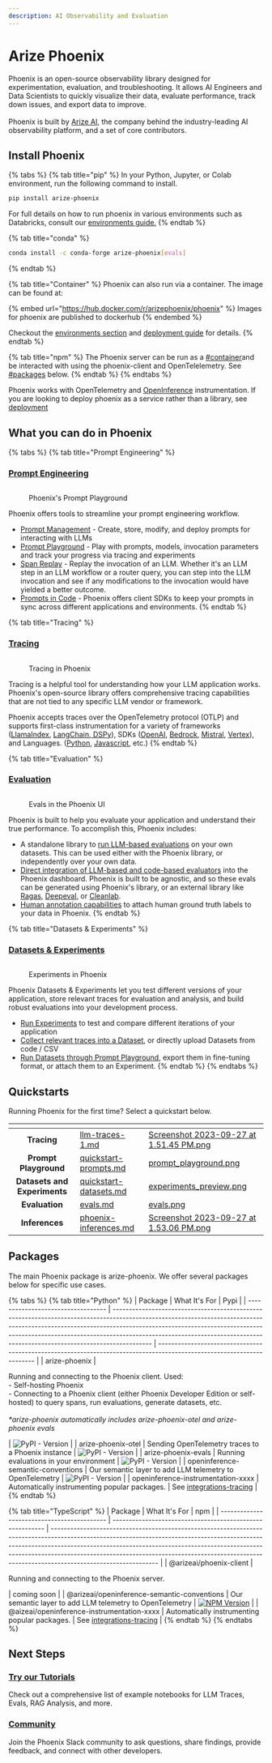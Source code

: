 ```yaml
---
description: AI Observability and Evaluation
---
```


# Arize Phoenix

Phoenix is an open-source observability library designed for experimentation, evaluation, and troubleshooting. It allows AI Engineers and Data Scientists to quickly visualize their data, evaluate performance, track down issues, and export data to improve.\
\
Phoenix is built by [Arize AI](https://www.arize.com), the company behind the industry-leading AI observability platform, and a set of core contributors.

## Install Phoenix

{% tabs %}
{% tab title="pip" %}
In your Python, Jupyter, or Colab environment, run the following command to install.

```sh
pip install arize-phoenix
```

For full details on how to run phoenix in various environments such as Databricks, consult our [environments guide.](environments.md)
{% endtab %}

{% tab title="conda" %}
```sh
conda install -c conda-forge arize-phoenix[evals]
```
{% endtab %}

{% tab title="Container" %}
Phoenix can also run via a container. The image can be found at:

{% embed url="https://hub.docker.com/r/arizephoenix/phoenix" %}
Images for phoenix are published to dockerhub
{% endembed %}

Checkout the [environments section](environments.md) and [deployment guide](deployment/deploying-phoenix.md) for details.
{% endtab %}

{% tab title="npm" %}
The Phoenix server can be run as a [#container](./#container "mention")and be interacted with using the phoenix-client  and OpenTelelemetry. See [#packages](./#packages "mention") below.
{% endtab %}
{% endtabs %}

Phoenix works with OpenTelemetry and [OpenInference](https://github.com/Arize-ai/openinference) instrumentation. If you are looking to deploy phoenix as a service rather than a library, see [deployment](deployment/ "mention")

## What you can do in Phoenix

{% tabs %}
{% tab title="Prompt Engineering" %}
### [Prompt Engineering](prompt-engineering/overview-prompts.md)

<figure><img src="https://storage.googleapis.com/arize-phoenix-assets/assets/gifs/playground_3.gif" alt=""><figcaption><p>Phoenix's Prompt Playground</p></figcaption></figure>

Phoenix offers tools to streamline your prompt engineering workflow.

* [Prompt Management](prompt-engineering/overview-prompts/prompt-management.md) - Create, store, modify, and deploy prompts for interacting with LLMs
* [Prompt Playground](prompt-engineering/overview-prompts/prompt-playground.md) - Play with prompts, models, invocation parameters and track your progress via tracing and experiments
* [Span Replay](./#span-replay) - Replay the invocation of an LLM. Whether it's an LLM step in an LLM workflow or a router query, you can step into the LLM invocation and see if any modifications to the invocation would have yielded a better outcome.
* [Prompts in Code](prompt-engineering/overview-prompts/prompts-in-code.md) - Phoenix offers client SDKs to keep your prompts in sync across different applications and environments.
{% endtab %}

{% tab title="Tracing" %}
### [Tracing](tracing/llm-traces/)

<figure><img src="https://storage.googleapis.com/arize-phoenix-assets/assets/gifs/tracing.gif" alt=""><figcaption><p>Tracing in Phoenix</p></figcaption></figure>

Tracing is a helpful tool for understanding how your LLM application works. Phoenix's open-source library offers comprehensive tracing capabilities that are not tied to any specific LLM vendor or framework.&#x20;

Phoenix accepts traces over the OpenTelemetry protocol (OTLP) and supports first-class instrumentation for a variety of frameworks ([LlamaIndex](tracing/integrations-tracing/llamaindex.md), [LangChain](tracing/integrations-tracing/langchain.md),[ DSPy](tracing/integrations-tracing/dspy.md)), SDKs ([OpenAI](tracing/integrations-tracing/openai.md), [Bedrock](tracing/integrations-tracing/bedrock.md), [Mistral](tracing/integrations-tracing/mistralai.md), [Vertex](tracing/integrations-tracing/vertexai.md)), and Languages. ([Python](tracing/how-to-tracing/setup-tracing-python.md), [Javascript](tracing/how-to-tracing/javascript.md), etc.)
{% endtab %}

{% tab title="Evaluation" %}
### [Evaluation](evaluation/llm-evals.md)

<figure><img src="https://storage.googleapis.com/arize-phoenix-assets/assets/gifs/evals-docs.gif" alt=""><figcaption><p>Evals in the Phoenix UI</p></figcaption></figure>

Phoenix is built to help you evaluate your application and understand their true performance. To accomplish this, Phoenix includes:

* A standalone library to [run LLM-based evaluations](evaluation/how-to-evals/running-pre-tested-evals/) on your own datasets. This can be used either with the Phoenix library, or independently over your own data.
* [Direct integration of LLM-based and code-based evaluators](evaluation/how-to-evals/evaluating-phoenix-traces.md) into the Phoenix dashboard. Phoenix is built to be agnostic, and so these evals can be generated using Phoenix's library, or an external library like [Ragas](https://docs.ragas.io/), [Deepeval](https://github.com/confident-ai/deepeval), or [Cleanlab](https://cleanlab.ai/).
* [Human annotation capabilities](tracing/llm-traces/how-to-annotate-traces.md) to attach human ground truth labels to your data in Phoenix.
{% endtab %}

{% tab title="Datasets & Experiments" %}
### [Datasets & Experiments](datasets-and-experiments/overview-datasets.md)

<figure><img src="https://storage.googleapis.com/arize-phoenix-assets/assets/gifs/experiments.gif" alt=""><figcaption><p>Experiments in Phoenix</p></figcaption></figure>

Phoenix Datasets & Experiments let you test different versions of your application, store relevant traces for evaluation and analysis, and build robust evaluations into your development process.

* [Run Experiments](datasets-and-experiments/how-to-experiments/run-experiments.md) to test and compare different iterations of your application
* [Collect relevant traces into a Dataset](datasets-and-experiments/how-to-datasets/), or directly upload Datasets from code / CSV
* [Run Datasets through Prompt Playground](prompt-engineering/overview-prompts/prompt-playground.md), export them in fine-tuning format, or attach them to an Experiment.
{% endtab %}
{% endtabs %}



## Quickstarts

Running Phoenix for the first time? Select a quickstart below.

<table data-card-size="large" data-view="cards"><thead><tr><th align="center"></th><th data-hidden data-card-target data-type="content-ref"></th><th data-hidden data-card-cover data-type="files"></th></tr></thead><tbody><tr><td align="center"><strong>Tracing</strong></td><td><a href="tracing/llm-traces-1.md">llm-traces-1.md</a></td><td><a href=".gitbook/assets/Screenshot 2023-09-27 at 1.51.45 PM.png">Screenshot 2023-09-27 at 1.51.45 PM.png</a></td></tr><tr><td align="center"><strong>Prompt Playground</strong></td><td><a href="prompt-engineering/quickstart-prompts.md">quickstart-prompts.md</a></td><td><a href=".gitbook/assets/prompt_playground.png">prompt_playground.png</a></td></tr><tr><td align="center"><strong>Datasets and Experiments</strong></td><td><a href="datasets-and-experiments/quickstart-datasets.md">quickstart-datasets.md</a></td><td><a href=".gitbook/assets/experiments_preview.png">experiments_preview.png</a></td></tr><tr><td align="center"><strong>Evaluation</strong></td><td><a href="evaluation/evals.md">evals.md</a></td><td><a href=".gitbook/assets/evals.png">evals.png</a></td></tr><tr><td align="center"><strong>Inferences</strong></td><td><a href="inferences/phoenix-inferences.md">phoenix-inferences.md</a></td><td><a href=".gitbook/assets/Screenshot 2023-09-27 at 1.53.06 PM.png">Screenshot 2023-09-27 at 1.53.06 PM.png</a></td></tr></tbody></table>

## Packages

The main Phoenix package is arize-phoenix. We offer several packages below for specific use cases.

{% tabs %}
{% tab title="Python" %}
| Package                            | What It's For                                                                                                                                                                                                                                                                                                                        | Pypi                                                                                                                   |
| ---------------------------------- | ------------------------------------------------------------------------------------------------------------------------------------------------------------------------------------------------------------------------------------------------------------------------------------------------------------------------------------ | ---------------------------------------------------------------------------------------------------------------------- |
| arize-phoenix                      | <p>Running and connecting to the Phoenix client. Used:<br>- Self-hosting Phoenix<br>- Connecting to a Phoenix client (either Phoenix Developer Edition or self-hosted) to query spans, run evaluations, generate datasets, etc.<br><br><em>*arize-phoenix automatically includes arize-phoenix-otel and arize-phoenix evals</em></p> | <img src="https://img.shields.io/pypi/v/arize-phoenix" alt="PyPI - Version" data-size="original">                      |
| arize-phoenix-otel                 | Sending OpenTelemetry traces to a Phoenix instance                                                                                                                                                                                                                                                                                   | <img src="https://img.shields.io/pypi/v/arize-phoenix-otel" alt="PyPI - Version" data-size="original">                 |
| arize-phoenix-evals                | Running evaluations in your  environment                                                                                                                                                                                                                                                                                             | <img src="https://img.shields.io/pypi/v/arize-phoenix-evals" alt="PyPI - Version" data-size="original">                |
| openinference-semantic-conventions | Our semantic layer to add LLM telemetry to OpenTelemetry                                                                                                                                                                                                                                                                             | <img src="https://img.shields.io/pypi/v/openinference-semantic-conventions" alt="PyPI - Version" data-size="original"> |
| openinference-instrumentation-xxxx | Automatically instrumenting popular packages.                                                                                                                                                                                                                                                                                        | See [integrations-tracing](tracing/integrations-tracing/ "mention")                                                    |
{% endtab %}

{% tab title="TypeScript" %}
| Package                                     | What It's For                                             | npm                                                                                                                                                                                                                                                                                                                                                       |
| ------------------------------------------- | --------------------------------------------------------- | --------------------------------------------------------------------------------------------------------------------------------------------------------------------------------------------------------------------------------------------------------------------------------------------------------------------------------------------------------- |
| @arizeai/phoenix-client                     | <p>Running and connecting to the Phoenix server. <br></p> | coming soon                                                                                                                                                                                                                                                                                                                                               |
| @arizeai/openinference-semantic-conventions | Our semantic layer to add LLM telemetry to OpenTelemetry  | [![NPM Version](https://camo.githubusercontent.com/f07855cea656dfd0b211d48c68d5daf456895f4be38862db0fadbb3408716018/68747470733a2f2f696d672e736869656c64732e696f2f6e706d2f762f406172697a6561692f6f70656e696e666572656e63652d73656d616e7469632d636f6e76656e74696f6e732e737667)](https://www.npmjs.com/package/@arizeai/openinference-semantic-conventions) |
| @aizeai/openinference-instrumentation-xxxx  | Automatically instrumenting popular packages.             | See [integrations-tracing](tracing/integrations-tracing/ "mention")                                                                                                                                                                                                                                                                                       |
{% endtab %}
{% endtabs %}

## Next Steps

### [Try our Tutorials](notebooks.md)

Check out a comprehensive list of example notebooks for LLM Traces, Evals, RAG Analysis, and more.

### [Community](https://join.slack.com/t/arize-ai/shared_invite/zt-2w57bhem8-hq24MB6u7yE_ZF_ilOYSBw)

Join the Phoenix Slack community to ask questions, share findings, provide feedback, and connect with other developers.
